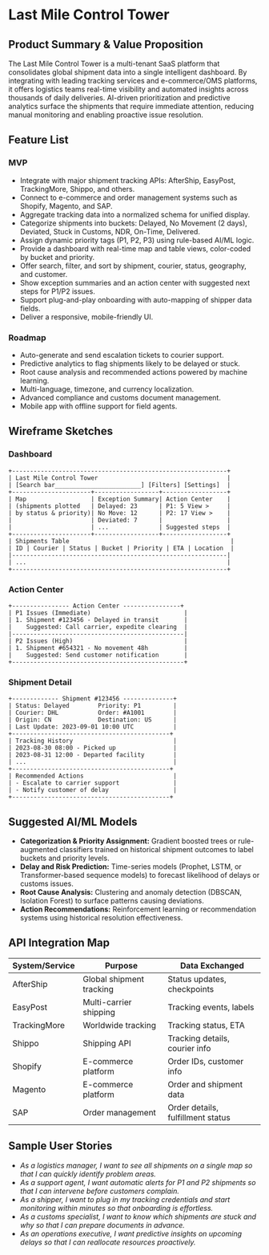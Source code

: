 # Last Mile Control Tower

## Product Summary & Value Proposition
The Last Mile Control Tower is a multi-tenant SaaS platform that consolidates global shipment data into a single intelligent dashboard. By integrating with leading tracking services and e-commerce/OMS platforms, it offers logistics teams real-time visibility and automated insights across thousands of daily deliveries. AI-driven prioritization and predictive analytics surface the shipments that require immediate attention, reducing manual monitoring and enabling proactive issue resolution.

## Feature List
### MVP
- Integrate with major shipment tracking APIs: AfterShip, EasyPost, TrackingMore, Shippo, and others.
- Connect to e-commerce and order management systems such as Shopify, Magento, and SAP.
- Aggregate tracking data into a normalized schema for unified display.
- Categorize shipments into buckets: Delayed, No Movement (2 days), Deviated, Stuck in Customs, NDR, On-Time, Delivered.
- Assign dynamic priority tags (P1, P2, P3) using rule-based AI/ML logic.
- Provide a dashboard with real-time map and table views, color-coded by bucket and priority.
- Offer search, filter, and sort by shipment, courier, status, geography, and customer.
- Show exception summaries and an action center with suggested next steps for P1/P2 issues.
- Support plug-and-play onboarding with auto-mapping of shipper data fields.
- Deliver a responsive, mobile-friendly UI.

### Roadmap
- Auto-generate and send escalation tickets to courier support.
- Predictive analytics to flag shipments likely to be delayed or stuck.
- Root cause analysis and recommended actions powered by machine learning.
- Multi-language, timezone, and currency localization.
- Advanced compliance and customs document management.
- Mobile app with offline support for field agents.

## Wireframe Sketches
### Dashboard
```
+------------------------------------------------------------+
| Last Mile Control Tower                                    |
| [Search bar________________________] [Filters] [Settings]  |
+----------------------+------------------+------------------+
| Map                  | Exception Summary| Action Center    |
| (shipments plotted   | Delayed: 23      | P1: 5 View >     |
| by status & priority)| No Move: 12      | P2: 17 View >    |
|                      | Deviated: 7      |                  |
|                      | ...              | Suggested steps  |
+----------------------+------------------+------------------+
| Shipments Table                                             |
| ID | Courier | Status | Bucket | Priority | ETA | Location  |
|------------------------------------------------------------|
| ...                                                        |
+------------------------------------------------------------+
```

### Action Center
```
+---------------- Action Center ----------------+
| P1 Issues (Immediate)                          |
| 1. Shipment #123456 - Delayed in transit       |
|    Suggested: Call carrier, expedite clearing  |
|------------------------------------------------|
| P2 Issues (High)                               |
| 1. Shipment #654321 - No movement 48h          |
|    Suggested: Send customer notification       |
+------------------------------------------------+
```

### Shipment Detail
```
+------------- Shipment #123456 --------------+
| Status: Delayed        Priority: P1         |
| Courier: DHL           Order: #A1001        |
| Origin: CN             Destination: US      |
| Last Update: 2023-09-01 10:00 UTC           |
+--------------------------------------------+
| Tracking History                            |
| 2023-08-30 08:00 - Picked up                |
| 2023-08-31 12:00 - Departed facility        |
| ...                                         |
+--------------------------------------------+
| Recommended Actions                         |
| - Escalate to carrier support               |
| - Notify customer of delay                  |
+--------------------------------------------+
```

## Suggested AI/ML Models
- **Categorization & Priority Assignment:** Gradient boosted trees or rule-augmented classifiers trained on historical shipment outcomes to label buckets and priority levels.
- **Delay and Risk Prediction:** Time-series models (Prophet, LSTM, or Transformer-based sequence models) to forecast likelihood of delays or customs issues.
- **Root Cause Analysis:** Clustering and anomaly detection (DBSCAN, Isolation Forest) to surface patterns causing deviations.
- **Action Recommendations:** Reinforcement learning or recommendation systems using historical resolution effectiveness.

## API Integration Map
| System/Service | Purpose | Data Exchanged |
|----------------|---------|----------------|
| AfterShip | Global shipment tracking | Status updates, checkpoints |
| EasyPost | Multi-carrier shipping | Tracking events, labels |
| TrackingMore | Worldwide tracking | Tracking status, ETA |
| Shippo | Shipping API | Tracking details, courier info |
| Shopify | E-commerce platform | Order IDs, customer info |
| Magento | E-commerce platform | Order and shipment data |
| SAP | Order management | Order details, fulfillment status |

## Sample User Stories
- *As a logistics manager, I want to see all shipments on a single map so that I can quickly identify problem areas.*
- *As a support agent, I want automatic alerts for P1 and P2 shipments so that I can intervene before customers complain.*
- *As a shipper, I want to plug in my tracking credentials and start monitoring within minutes so that onboarding is effortless.*
- *As a customs specialist, I want to know which shipments are stuck and why so that I can prepare documents in advance.*
- *As an operations executive, I want predictive insights on upcoming delays so that I can reallocate resources proactively.*
